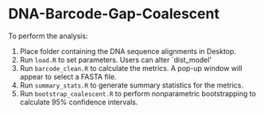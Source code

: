 # DNA-Barcode-Gap-Coalescent

To perform the analysis:

1. Place folder containing the DNA sequence alignments in Desktop.
2. Run `load.R` to set parameters. Users can alter `dist_model'
3. Run `barcode_clean.R` to calculate the metrics. A pop-up window will appear to select a FASTA file.
4. Run `summary_stats.R` to generate summary statistics for the metrics.
5. Run `bootstrap_coalescent.R` to perform nonparametric bootstrapping to calculate 95% confidence intervals.

